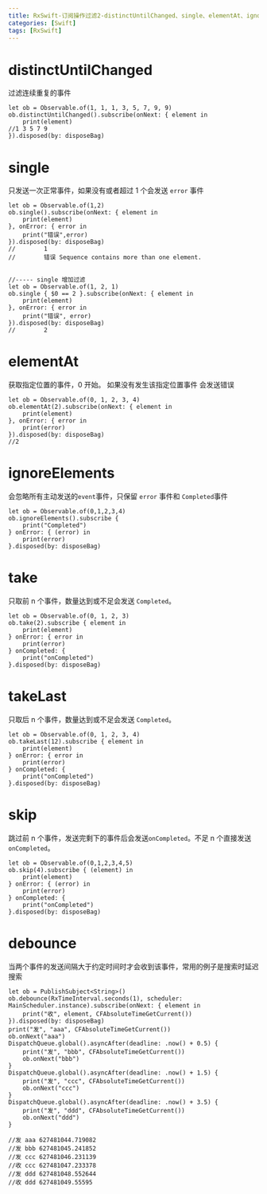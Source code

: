 ```yaml
---
title: RxSwift-订阅操作过滤2-distinctUntilChanged、single、elementAt、ignoreElement
categories: [Swift]
tags: [RxSwift]
---
```

# distinctUntilChanged 
过滤连续重复的事件
```
let ob = Observable.of(1, 1, 1, 3, 5, 7, 9, 9)
ob.distinctUntilChanged().subscribe(onNext: { element in
    print(element)
//1 3 5 7 9
}).disposed(by: disposeBag)

```

# single
只发送一次正常事件，如果没有或者超过 1 个会发送 `error` 事件
```
let ob = Observable.of(1,2)
ob.single().subscribe(onNext: { element in
    print(element)
}, onError: { error in
    print("错误",error)
}).disposed(by: disposeBag)
//        1
//        错误 Sequence contains more than one element.


//----- single 增加过滤
let ob = Observable.of(1, 2, 1)
ob.single { $0 == 2 }.subscribe(onNext: { element in
    print(element)
}, onError: { error in
    print("错误", error)
}).disposed(by: disposeBag)
//        2
```

# elementAt
获取指定位置的事件，0 开始。 如果没有发生该指定位置事件 会发送错误
```
let ob = Observable.of(0, 1, 2, 3, 4)
ob.elementAt(2).subscribe(onNext: { element in
    print(element)
}, onError: { error in
    print(error)
}).disposed(by: disposeBag)
//2
```

# ignoreElements
会忽略所有主动发送的`event`事件，只保留 `error` 事件和 `Completed`事件
```
let ob = Observable.of(0,1,2,3,4)
ob.ignoreElements().subscribe {
    print("Completed")
} onError: { (error) in
    print(error)
}.disposed(by: disposeBag)
```
# take
只取前 n 个事件，数量达到或不足会发送 `Completed`。
```
let ob = Observable.of(0, 1, 2, 3)
ob.take(2).subscribe { element in
    print(element)
} onError: { error in
    print(error)
} onCompleted: {
    print("onCompleted")
}.disposed(by: disposeBag)
```

# takeLast
只取后 n 个事件，数量达到或不足会发送 `Completed`。
```
let ob = Observable.of(0, 1, 2, 3, 4)
ob.takeLast(12).subscribe { element in
    print(element)
} onError: { error in
    print(error)
} onCompleted: {
    print("onCompleted")
}.disposed(by: disposeBag)
```

# skip
跳过前 n 个事件，发送完剩下的事件后会发送`onCompleted`。不足 n 个直接发送`onCompleted`。
```
let ob = Observable.of(0,1,2,3,4,5)
ob.skip(4).subscribe { (element) in
    print(element)
} onError: { (error) in
    print(error)
} onCompleted: {
    print("onCompleted")
}.disposed(by: disposeBag)
```

# debounce
当两个事件的发送间隔大于约定时间时才会收到该事件，常用的例子是搜索时延迟搜索
```
let ob = PublishSubject<String>()
ob.debounce(RxTimeInterval.seconds(1), scheduler: MainScheduler.instance).subscribe(onNext: { element in
    print("收", element, CFAbsoluteTimeGetCurrent())
}).disposed(by: disposeBag)
print("发", "aaa", CFAbsoluteTimeGetCurrent())
ob.onNext("aaa")
DispatchQueue.global().asyncAfter(deadline: .now() + 0.5) {
    print("发", "bbb", CFAbsoluteTimeGetCurrent())
    ob.onNext("bbb")
}
DispatchQueue.global().asyncAfter(deadline: .now() + 1.5) {
    print("发", "ccc", CFAbsoluteTimeGetCurrent())
    ob.onNext("ccc")
}
DispatchQueue.global().asyncAfter(deadline: .now() + 3.5) {
    print("发", "ddd", CFAbsoluteTimeGetCurrent())
    ob.onNext("ddd")
}

//发 aaa 627481044.719082
//发 bbb 627481045.241852
//发 ccc 627481046.231139
//收 ccc 627481047.233378
//发 ddd 627481048.552644
//收 ddd 627481049.55595

```

